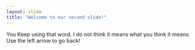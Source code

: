 ```yaml
---
layout: slide
title: "Welcome to our second slide!"
---
```

You Keep using that word. I do not think it means what you think it means
Use the left arrow to go back!

